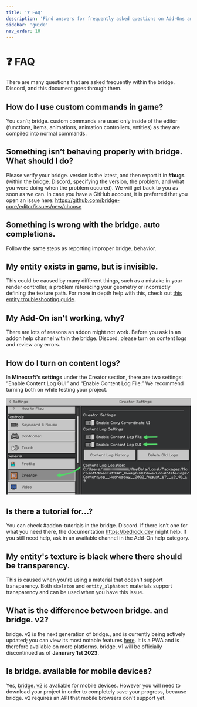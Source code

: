 ```yaml
---
title: '❓ FAQ'
description: 'Find answers for frequently asked questions on Add-Ons and bridge. in general.'
sidebar: 'guide'
nav_order: 10
---
```


# ❓ FAQ

There are many questions that are asked frequently within the bridge. Discord, and this document goes through them.

## How do I use custom commands in game?

You can’t; bridge. custom commands are used only inside of the editor (functions, items, animations, animation controllers, entities) as they are compiled into normal commands.

## Something isn’t behaving properly with bridge. What should I do?

Please verify your bridge. version is the latest, and then report it in **#bugs** (within the bridge. Discord, specifying the version, the problem, and what you were doing when the problem occured). We will get back to you as soon as we can. In case you have a GitHub account, it is preferred that you open an issue here:
https://github.com/bridge-core/editor/issues/new/choose

## Something is wrong with the bridge. auto completions.

Follow the same steps as reporting improper bridge. behavior.

## My entity exists in game, but is invisible.

This could be caused by many different things, such as a mistake in your render controller, a problem referecing your geometry or incorrectly defining the texture path. For more in depth help with this, check out [this entity troubleshooting guide](https://wiki.bedrock.dev/entities/troubleshooting-entities.html).

## My Add-On isn't working, why?

There are lots of reasons an addon might not work. Before you ask in an addon help channel within the bridge. Discord, please turn on content logs and review any errors.

## How do I turn on content logs?

In **Minecraft's settings** under the Creator section, there are two settings: ”Enable Content Log GUI” and “Enable Content Log File.” We recommend turning both on while testing your project.

![Screenshot showing where to find the content log](./content-log.png)

## Is there a tutorial for…?

You can check #addon-tutorials in the bridge. Discord. If there isn’t one for what you need there, the documentation https://bedrock.dev might help. If you still need help, ask in an available channel in the Add-On help category.

## My entity's texture is black where there should be transparency.

This is caused when you're using a material that doesn't support transparency. Both `skeleton` and `entity_alphatest` materials support transparency and can be used when you have this issue.

## What is the difference between bridge. and bridge. v2?

bridge. v2 is the next generation of bridge., and is currently being actively updated; you can view its most notable features [here](/guide/features/index). It is a PWA and is therefore available on more platforms. bridge. v1 will be officially discontinued as of **Janurary 1st 2023**.

## Is bridge. available for mobile devices?

Yes, [bridge. v2](https://editor.bridge-core.app) is avaliable for mobile devices. However you will need to download your project in order to completely save your progress, because bridge. v2 requires an API that mobile browsers don't support yet.
